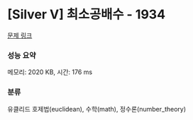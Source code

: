 # [Silver V] 최소공배수 - 1934 

[문제 링크](https://www.acmicpc.net/problem/1934) 

### 성능 요약

메모리: 2020 KB, 시간: 176 ms

### 분류

유클리드 호제법(euclidean), 수학(math), 정수론(number_theory)

